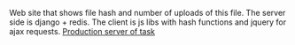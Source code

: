 Web site that shows file hash and number of uploads of this file.
The server side is django + redis.
The client is js libs with hash functions and jquery for ajax requests.
<a href = "http://54.70.184.35">Production server of task</a>
